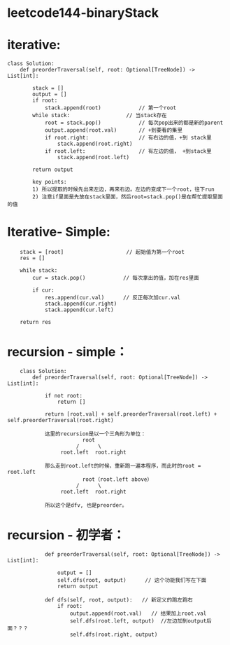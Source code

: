 # leetcode144-binaryStack


# iterative:

    class Solution:
        def preorderTraversal(self, root: Optional[TreeNode]) -> List[int]:

            stack = []
            output = []
            if root:
                stack.append(root)            // 第一个root
            while stack:                  // 当stack存在
                root = stack.pop()            // 每次pop出来的都是新的parent
                output.append(root.val)       // +到要看的集里
                if root.right:                // 有右边的值，+到 stack里
                    stack.append(root.right)  
                if root.left:                 // 有左边的值， +到stack里
                    stack.append(root.left)

            return output
            
            key points:
            1) 所以提取的时候先出来左边，再来右边。左边的变成下一个root，往下run 
            2) 注意if里面是先放在stack里面，然后root=stack.pop()是在帮忙提取里面的值 
            
            
# Iterative- Simple:
     
        stack = [root]                    // 起始值为第一个root
        res = []
        
        while stack:
            cur = stack.pop()            // 每次拿出的值，加在res里面
            
            if cur:
                res.append(cur.val)      // 反正每次加cur.val
                stack.append(cur.right)
                stack.append(cur.left)
                
        return res
            
 
# recursion - simple：

        class Solution:
            def preorderTraversal(self, root: Optional[TreeNode]) -> List[int]:

                if not root:
                    return []

                return [root.val] + self.preorderTraversal(root.left) + self.preorderTraversal(root.right)
                
                这里的recursion是以一个三角形为单位：
                            root
                          /      \
                     root.left  root.right
                
                那么走到root.left的时候，重新跑一遍本程序，而此时的root = root.left
                            root（root.left above）
                          /      \
                     root.left  root.right
                   
                所以这个是dfv, 也是preorder。
                
                          
# recursion - 初学者：

                def preorderTraversal(self, root: Optional[TreeNode]) -> List[int]:
        
                    output = []
                    self.dfs(root, output)      // 这个功能我们写在下面
                    return output

                def dfs(self, root, output):   // 新定义的跑左跑右
                    if root:
                        output.append(root.val)   // 结果加上root.val
                        self.dfs(root.left, output)  //左边加到output后面？？？
                        self.dfs(root.right, output)

